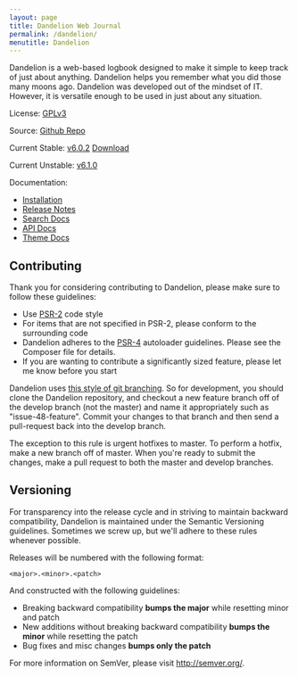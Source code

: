 ```yaml
---
layout: page
title: Dandelion Web Journal
permalink: /dandelion/
menutitle: Dandelion
---
```


Dandelion is a web-based logbook designed to make it simple to keep track of just about anything. Dandelion helps you remember what you did those many moons ago. Dandelion was developed out of the mindset of IT. However, it is versatile enough to be used in just about any situation.

License: [GPLv3](http://www.gnu.org/licenses/gpl-3.0.html)

Source: [Github Repo](https://github.com/dragonrider23/dandelion)

Current Stable: [v6.0.2](https://github.com/dragonrider23/dandelion/tree/master) [Download](https://github.com/onesimus-systems/dandelion/releases/tag/v6.0.2)

Current Unstable: [v6.1.0](https://github.com/dragonrider23/dandelion/tree/develop)

Documentation:

* [Installation](/dandelion/install)
* [Release Notes](/dandelion/release-notes)
* [Search Docs](/dandelion/search)
* [API Docs](/dandelion/api)
* [Theme Docs](/dandelion/theme-docs)

Contributing
------------

Thank you for considering contributing to Dandelion, please make sure to follow these guidelines:

* Use [PSR-2](http://www.php-fig.org/psr/psr-2/) code style
* For items that are not specified in PSR-2, please conform to the surrounding code
* Dandelion adheres to the [PSR-4](http://www.php-fig.org/psr/psr-4/) autoloader guidelines. Please see the Composer file for details.
* If you are wanting to contribute a significantly sized feature, please let me know before you start

Dandelion uses [this style of git branching](http://nvie.com/posts/a-successful-git-branching-model/). So for development, you should clone the Dandelion repository, and checkout a new feature branch off of the develop branch (not the master) and name it appropriately such as "issue-48-feature". Commit your changes to that branch and then send a pull-request back into the develop branch.

The exception to this rule is urgent hotfixes to master. To perform a hotfix, make a new branch off of master. When you're ready to submit the changes, make a pull request to both the master and develop branches.

Versioning
----------

For transparency into the release cycle and in striving to maintain backward compatibility, Dandelion is maintained under the Semantic Versioning guidelines. Sometimes we screw up, but we'll adhere to these rules whenever possible.

Releases will be numbered with the following format:

`<major>.<minor>.<patch>`

And constructed with the following guidelines:

- Breaking backward compatibility **bumps the major** while resetting minor and patch
- New additions without breaking backward compatibility **bumps the minor** while resetting the patch
- Bug fixes and misc changes **bumps only the patch**

For more information on SemVer, please visit <http://semver.org/>.
